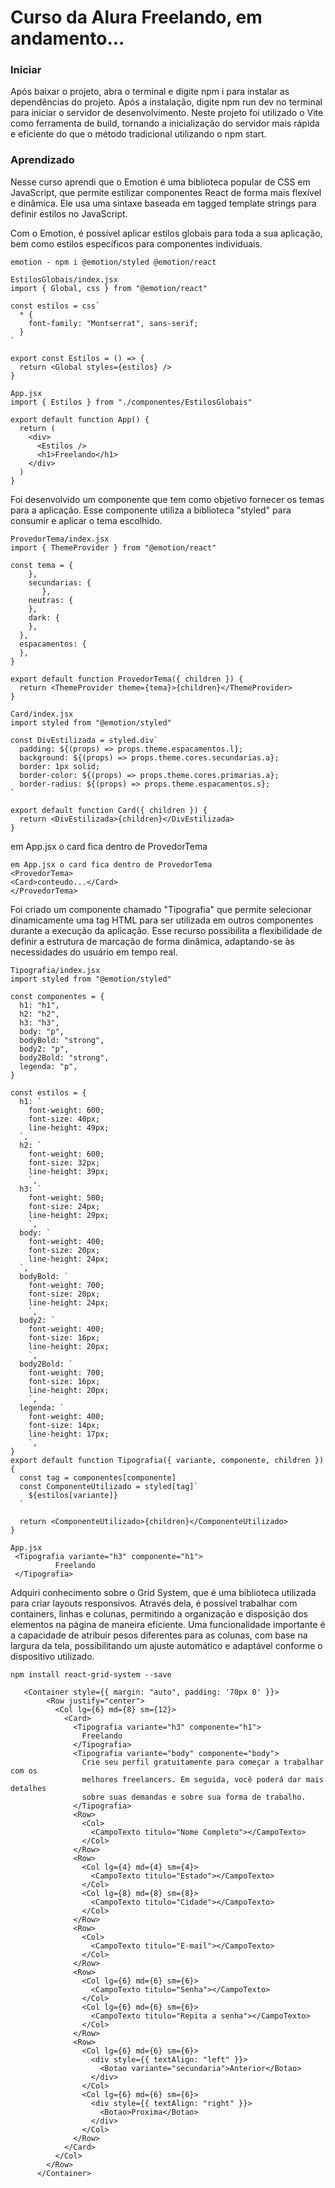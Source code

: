 <h1>Curso da Alura Freelando, em andamento...</h1>

<h3>Iniciar</h3>

Após baixar o projeto, abra o terminal e digite npm i para instalar as dependências do projeto. Após a instalação, digite npm run dev no terminal para iniciar o servidor de desenvolvimento. Neste projeto foi utilizado o Vite como ferramenta de build, tornando a inicialização do servidor mais rápida e eficiente do que o método tradicional utilizando o npm start.

<h3>Aprendizado</h3>

Nesse curso aprendi que o Emotion é uma biblioteca popular de CSS em JavaScript, que permite estilizar componentes React de forma mais flexível e dinâmica. Ele usa uma sintaxe baseada em tagged template strings para definir estilos no JavaScript.

Com o Emotion, é possível aplicar estilos globais para toda a sua aplicação, bem como estilos específicos para componentes individuais.

```
emotion - npm i @emotion/styled @emotion/react
```

```
EstilosGlobais/index.jsx
import { Global, css } from "@emotion/react"

const estilos = css`
  * {
    font-family: "Montserrat", sans-serif;
  }
`

export const Estilos = () => {
  return <Global styles={estilos} />
}
```
```
App.jsx
import { Estilos } from "./componentes/EstilosGlobais"

export default function App() {
  return (
    <div>
      <Estilos />
      <h1>Freelando</h1>
    </div>
  )
}
```

Foi desenvolvido um componente que tem como objetivo fornecer os temas para a aplicação. Esse componente utiliza a biblioteca "styled" para consumir e aplicar o tema escolhido.

```
ProvedorTema/index.jsx
import { ThemeProvider } from "@emotion/react"

const tema = {
    },
    secundarias: {
       },
    neutras: {
    },
    dark: {
    },
  },
  espacamentos: {
  },
}

export default function ProvedorTema({ children }) {
  return <ThemeProvider theme={tema}>{children}</ThemeProvider>
}
```
```
Card/index.jsx
import styled from "@emotion/styled"

const DivEstilizada = styled.div`
  padding: ${(props) => props.theme.espacamentos.l};
  background: ${(props) => props.theme.cores.secundarias.a};
  border: 1px solid;
  border-color: ${(props) => props.theme.cores.primarias.a};
  border-radius: ${(props) => props.theme.espacamentos.s};
`

export default function Card({ children }) {
  return <DivEstilizada>{children}</DivEstilizada>
}
```
em App.jsx o card fica dentro de ProvedorTema

```
em App.jsx o card fica dentro de ProvedorTema
<ProvedorTema>
<Card>conteudo...</Card>
</ProvedorTema>
```

Foi criado um componente chamado "Tipografia" que permite selecionar dinamicamente uma tag HTML para ser utilizada em outros componentes durante a execução da aplicação. Esse recurso possibilita a flexibilidade de definir a estrutura de marcação de forma dinâmica, adaptando-se às necessidades do usuário em tempo real.

```
Tipografia/index.jsx
import styled from "@emotion/styled"

const componentes = {
  h1: "h1",
  h2: "h2",
  h3: "h3",
  body: "p",
  bodyBold: "strong",
  body2: "p",
  body2Bold: "strong",
  legenda: "p",
}

const estilos = {
  h1: `
    font-weight: 600;
    font-size: 40px;
    line-height: 49px;
  `,
  h2: `
    font-weight: 600;
    font-size: 32px;
    line-height: 39px;
    `,
  h3: `
    font-weight: 500;
    font-size: 24px;
    line-height: 29px;
    `,
  body: `
    font-weight: 400;
    font-size: 20px;
    line-height: 24px;
  `,
  bodyBold: `
    font-weight: 700;
    font-size: 20px;
    line-height: 24px;
    `,
  body2: `
    font-weight: 400;
    font-size: 16px;
    line-height: 20px;
    `,
  body2Bold: `
    font-weight: 700;
    font-size: 16px;
    line-height: 20px;
    `,
  legenda: `
    font-weight: 400;
    font-size: 14px;
    line-height: 17px;
    `,
}
export default function Tipografia({ variante, componente, children }) {
  const tag = componentes[componente]
  const ComponenteUtilizado = styled[tag]`
    ${estilos[variante]}
  `

  return <ComponenteUtilizado>{children}</ComponenteUtilizado>
}
```
```
App.jsx
 <Tipografia variante="h3" componente="h1">
          Freelando
 </Tipografia>
```

Adquiri conhecimento sobre o Grid System, que é uma biblioteca utilizada para criar layouts responsivos. Através dela, é possível trabalhar com containers, linhas e colunas, permitindo a organização e disposição dos elementos na página de maneira eficiente. Uma funcionalidade importante é a capacidade de atribuir pesos diferentes para as colunas, com base na largura da tela, possibilitando um ajuste automático e adaptável conforme o dispositivo utilizado.
```
npm install react-grid-system --save
```
```
   <Container style={{ margin: "auto", padding: '70px 0' }}>
        <Row justify="center">
          <Col lg={6} md={8} sm={12}>
            <Card>
              <Tipografia variante="h3" componente="h1">
                Freelando
              </Tipografia>
              <Tipografia variante="body" componente="body">
                Crie seu perfil gratuitamente para começar a trabalhar com os
                melhores freelancers. Em seguida, você poderá dar mais detalhes
                sobre suas demandas e sobre sua forma de trabalho.
              </Tipografia>
              <Row>
                <Col>
                  <CampoTexto titulo="Nome Completo"></CampoTexto>
                </Col>
              </Row>
              <Row>
                <Col lg={4} md={4} sm={4}>
                  <CampoTexto titulo="Estado"></CampoTexto>
                </Col>
                <Col lg={8} md={8} sm={8}>
                  <CampoTexto titulo="Cidade"></CampoTexto>
                </Col>
              </Row>
              <Row>
                <Col>
                  <CampoTexto titulo="E-mail"></CampoTexto>
                </Col>
              </Row>
              <Row>
                <Col lg={6} md={6} sm={6}>
                  <CampoTexto titulo="Senha"></CampoTexto>
                </Col>
                <Col lg={6} md={6} sm={6}>
                  <CampoTexto titulo="Repita a senha"></CampoTexto>
                </Col>
              </Row>
              <Row>
                <Col lg={6} md={6} sm={6}>
                  <div style={{ textAlign: "left" }}>
                    <Botao variante="secundaria">Anterior</Botao>
                  </div>
                </Col>
                <Col lg={6} md={6} sm={6}>
                  <div style={{ textAlign: "right" }}>
                    <Botao>Proxima</Botao>
                  </div>
                </Col>
              </Row>
            </Card>
          </Col>
        </Row>
      </Container>
```
